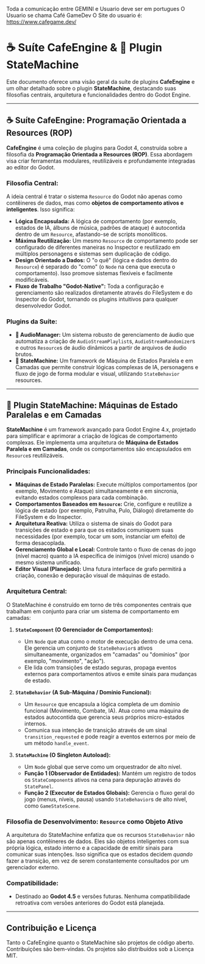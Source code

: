 Toda a comunicação entre GEMINI e Usuario deve ser em portugues
O Usuario se chama Café GameDev
O Site do usuario é: https://www.cafegame.dev/

# ☕ Suíte CafeEngine & 🧠 Plugin StateMachine

Este documento oferece uma visão geral da suíte de plugins **CafeEngine** e um olhar detalhado sobre o plugin **StateMachine**, destacando suas filosofias centrais, arquitetura e funcionalidades dentro do Godot Engine.

---

## ☕ Suíte CafeEngine: Programação Orientada a Resources (ROP)

**CafeEngine** é uma coleção de plugins para Godot 4, construída sobre a filosofia da **Programação Orientada a Resources (ROP)**. Essa abordagem visa criar ferramentas modulares, reutilizáveis e profundamente integradas ao editor do Godot.

### Filosofia Central:

A ideia central é tratar o sistema `Resource` do Godot não apenas como contêineres de dados, mas como **objetos de comportamento ativos e inteligentes**. Isso significa:

-   **Lógica Encapsulada:** A lógica de comportamento (por exemplo, estados de IA, álbuns de música, padrões de ataque) é autocontida dentro de um `Resource`, afastando-se de scripts monolíticos.
-   **Máxima Reutilização:** Um mesmo `Resource` de comportamento pode ser configurado de diferentes maneiras no Inspector e reutilizado em múltiplos personagens e sistemas sem duplicação de código.
-   **Design Orientado a Dados:** O "o quê" (lógica e dados dentro do `Resource`) é separado do "como" (o `Node` na cena que executa o comportamento). Isso promove sistemas flexíveis e facilmente modificáveis.
-   **Fluxo de Trabalho "Godot-Native":** Toda a configuração e gerenciamento são realizados diretamente através do FileSystem e do Inspector do Godot, tornando os plugins intuitivos para qualquer desenvolvedor Godot.

### Plugins da Suíte:

-   **🎵 AudioManager:** Um sistema robusto de gerenciamento de áudio que automatiza a criação de `AudioStreamPlaylist`s, `AudioStreamRandomizer`s e outros `Resource`s de áudio dinâmicos a partir de arquivos de áudio brutos.
-   **🧠 StateMachine:** Um framework de Máquina de Estados Paralela e em Camadas que permite construir lógicas complexas de IA, personagens e fluxo de jogo de forma modular e visual, utilizando `StateBehavior` resources.

---

## 🧠 Plugin StateMachine: Máquinas de Estado Paralelas e em Camadas

**StateMachine** é um framework avançado para Godot Engine 4.x, projetado para simplificar e aprimorar a criação de lógicas de comportamento complexas. Ele implementa uma arquitetura de **Máquina de Estados Paralela e em Camadas**, onde os comportamentos são encapsulados em `Resource`s reutilizáveis.

### Principais Funcionalidades:

-   **Máquinas de Estado Paralelas:** Execute múltiplos comportamentos (por exemplo, Movimento e Ataque) simultaneamente e em sincronia, evitando estados complexos para cada combinação.
-   **Comportamentos Baseados em `Resource`:** Crie, configure e reutilize a lógica de estado (por exemplo, Patrulha, Pulo, Diálogo) diretamente do FileSystem e do Inspector.
-   **Arquitetura Reativa:** Utiliza o sistema de sinais do Godot para transições de estado e para que os estados comuniquem suas necessidades (por exemplo, tocar um som, instanciar um efeito) de forma desacoplada.
-   **Gerenciamento Global e Local:** Controle tanto o fluxo de cenas do jogo (nível macro) quanto a IA específica de inimigos (nível micro) usando o mesmo sistema unificado.
-   **Editor Visual (Planejado):** Uma futura interface de grafo permitirá a criação, conexão e depuração visual de máquinas de estado.

### Arquitetura Central:

O StateMachine é construído em torno de três componentes centrais que trabalham em conjunto para criar um sistema de comportamento em camadas:

1.  **`StateComponent` (O Gerenciador de Comportamentos):**
    -   Um `Node` que atua como o motor de execução dentro de uma cena. Ele gerencia um conjunto de `StateBehavior`s ativos simultaneamente, organizados em "camadas" ou "domínios" (por exemplo, "movimento", "ação").
    -   Ele lida com transições de estado seguras, propaga eventos externos para comportamentos ativos e emite sinais para mudanças de estado.

2.  **`StateBehavior` (A Sub-Máquina / Domínio Funcional):**
    -   Um `Resource` que encapsula a lógica completa de um domínio funcional (Movimento, Combate, IA). Atua como uma máquina de estados autocontida que gerencia seus próprios micro-estados internos.
    -   Comunica sua intenção de transição através de um sinal `transition_requested` e pode reagir a eventos externos por meio de um método `handle_event`.

3.  **`StateMachine` (O Singleton Autoload):**
    -   Um `Node` global que serve como um orquestrador de alto nível.
    -   **Função 1 (Observador de Entidades):** Mantém um registro de todos os `StateComponent`s ativos na cena para depuração através do `StatePanel`.
    -   **Função 2 (Executor de Estados Globais):** Gerencia o fluxo geral do jogo (menus, níveis, pausa) usando `StateBehavior`s de alto nível, como `GameStateScene`.

### Filosofia de Desenvolvimento: `Resource` como Objeto Ativo

A arquitetura do StateMachine enfatiza que os recursos `StateBehavior` não são apenas contêineres de dados. Eles são objetos inteligentes com sua própria lógica, estado interno e a capacidade de emitir sinais para comunicar suas intenções. Isso significa que os estados decidem *quando* fazer a transição, em vez de serem constantemente consultados por um gerenciador externo.

### Compatibilidade:

-   Destinado ao **Godot 4.5** e versões futuras. Nenhuma compatibilidade retroativa com versões anteriores do Godot está planejada.

---

## Contribuição e Licença

Tanto o CafeEngine quanto o StateMachine são projetos de código aberto. Contribuições são bem-vindas. Os projetos são distribuídos sob a Licença MIT.